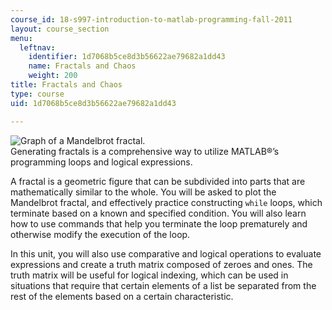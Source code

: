 ```yaml
---
course_id: 18-s997-introduction-to-matlab-programming-fall-2011
layout: course_section
menu:
  leftnav:
    identifier: 1d7068b5ce8d3b56622ae79682a1dd43
    name: Fractals and Chaos
    weight: 200
title: Fractals and Chaos
type: course
uid: 1d7068b5ce8d3b56622ae79682a1dd43

---
```


![Graph of a Mandelbrot fractal.](/coursemedia/18-s997-introduction-to-matlab-programming-fall-2011/d647c10a8ecf3544d49f7aa60b9387d1_Unit_5_image.JPG)  
Generating fractals is a comprehensive way to utilize MATLAB®’s programming loops and logical expressions.

A fractal is a geometric figure that can be subdivided into parts that are mathematically similar to the whole. You will be asked to plot the Mandelbrot fractal, and effectively practice constructing `while` loops, which terminate based on a known and specified condition. You will also learn how to use commands that help you terminate the loop prematurely and otherwise modify the execution of the loop.

In this unit, you will also use comparative and logical operations to evaluate expressions and create a truth matrix composed of zeroes and ones. The truth matrix will be useful for logical indexing, which can be used in situations that require that certain elements of a list be separated from the rest of the elements based on a certain characteristic.